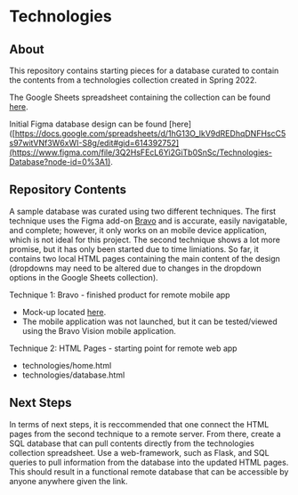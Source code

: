 # Technologies

## About
This repository contains starting pieces for a database curated to contain the contents from a technologies collection created in Spring 2022. 

The Google Sheets spreadsheet containing the collection can be found [here](https://docs.google.com/spreadsheets/d/1hG13O_lkV9dREDhqDNFHscC5s97witVNf3W6xWI-S8g/edit#gid=614392752). 

Initial Figma database design can be found [here]([https://docs.google.com/spreadsheets/d/1hG13O_lkV9dREDhqDNFHscC5s97witVNf3W6xWI-S8g/edit#gid=614392752](https://www.figma.com/file/3Q2HsFEcL6Yi2GiTb0SnSc/Technologies-Database?node-id=0%3A1). 

## Repository Contents 

A sample database was curated using two different techniques. The first technique uses the Figma add-on [Bravo](https://www.bravostudio.app/) and is accurate, easily navigatable, and complete; however, it only works on an mobile device application, which is not ideal for this project. The second technique shows a lot more promise, but it has only been started due to time limiations. So far, it contains two local HTML pages containing the main content of the design (dropdowns may need to be altered due to changes in the dropdown options in the Google Sheets collection).  

Technique 1: Bravo - finished product for remote mobile app 
* Mock-up located [here](https://projects.bravostudio.app/apps/01G2K1C0DQKJ0QF96XG65WB5EF/screens).
* The mobile application was not launched, but it can be tested/viewed using the Bravo Vision mobile application. 

Technique 2: HTML Pages - starting point for remote web app
* technologies/home.html 
* technologies/database.html

## Next Steps 

In terms of next steps, it is reccommended that one connect the HTML pages from the second technique to a remote server. From there, create a SQL database that can pull contents directly from the technologies collection spreadsheet. Use a web-framework, such as Flask, and SQL queries to pull information from the database into the updated HTML pages. This should result in a functional remote database that can be accessible by anyone anywhere given the link. 

